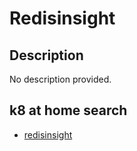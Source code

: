 # Redisinsight

## Description

No description provided.

## k8 at home search

- [redisinsight](https://nanne.dev/k8s-at-home-search/#/redisinsight)

